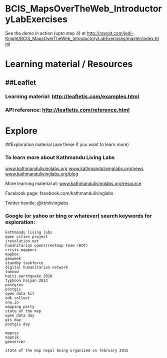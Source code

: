 BCIS_MapsOverTheWeb_IntroductoryLabExercises
============================================
See the demo in action (upto step 4) at http://rawgit.com/jedi-Knight/BCIS_MapsOverTheWeb_IntroductoryLabExercises/master/index.html

Learning material / Resources
=============================
##Leaflet
-------
### Learning material: http://leafletjs.com/examples.html

### API reference: http://leafletjs.com/reference.html

Explore
=======
##Exploration material (use these if you want to learn more)

### To learn more about Kathmandu Living Labs
www.kathmandulivinglabs.org
www.kathmandulivinglabs.org/news
www.kathmandulivinglabs.org/blog

More learning material at:
www.kathmandulivinglabs.org/resource

Facebook page:
facebook.com/kathmandulivinglabs

Twitter handle:
@ktmlivinglabs

### Google (or yahoo or bing or whatever) search keywords for exploration:
    kathmandu living labs
    open cities project
    irevolution.net
    humanitarian openstreetmap team (HOT)
    crisis mappers
    mapbox
    geoweek
    standby taskforce
    digital humanitarian network
    tomnod
    haiti earthquake 2010
    typhoon haiyan 2013
    postgres
    postgis
    open data kit
    odk collect
    ona.io
    mapping party
    state of the map
    open data day
    gis day
    postgis day

    mapcss
    mapnik
    geoserver

    state of the map nepal being organized on february 2015
